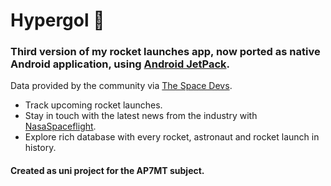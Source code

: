 # Hypergol :rocket:
### Third version of my rocket launches app, now ported as native Android application, using [Android JetPack](https://developer.android.com/jetpack).
Data provided by the community via [The Space Devs](https://thespacedevs.com/llapi).  

* Track upcoming rocket launches.
* Stay in touch with the latest news from the industry with [NasaSpaceflight](https://twitter.com/NASASpaceflight).
* Explore rich database with every rocket, astronaut and rocket launch in history.

#### Created as uni project for the AP7MT subject.
